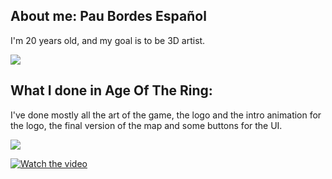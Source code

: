 ## About me: Pau Bordes Español

I'm 20 years old, and my goal is to be 3D artist.

![](https://i.gyazo.com/3c04162bfd4f7324a31a2255c8d79d74.jpg) 

## What I done in Age Of The Ring:

I've done mostly all the art of the game, the logo and the intro animation for the logo, the final version of the map and some buttons for the UI.

![](https://i.gyazo.com/9d040d7711cdd9bb76b185f58028364a.png) 

[![Watch the video](https://raw.github.com/GabLeRoux/WebMole/master/ressources/WebMole_Youtube_Video.png)](http://youtu.be/vt5fpE0bzSY)
